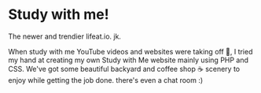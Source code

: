 # Study with me!
The newer and trendier lifeat.io. jk.

When study with me YouTube videos and websites were taking off 🚀, I tried my hand at creating my own Study with Me website mainly using PHP and CSS. We've got some beautiful backyard and coffee shop ☕ scenery to enjoy while getting the job done. there's even a chat room :)

